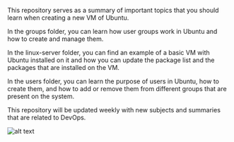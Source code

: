 This repository serves as a summary of important topics that you should learn when creating a new VM of Ubuntu.

In the groups folder, you can learn how user groups work in Ubuntu and how to create and manage them.

In the linux-server folder, you can find an example of a basic VM with Ubuntu installed on it and how you can update the package list and the packages that are installed on the VM.

In the users folder, you can learn the purpose of users in Ubuntu, how to create them, and how to add or remove them from different groups that are present on the system.

This repository will be updated weekly with new subjects and summaries that are related to DevOps.

![alt text](https://media.licdn.com/dms/image/D5612AQGPiLwBa4Fe9A/article-cover_image-shrink_600_2000/0/1690634415110?e=2147483647&v=beta&t=qM8qSlpxAE0RfonXynfbwrVfBivc_PJjNlYRrD-pZn0)
